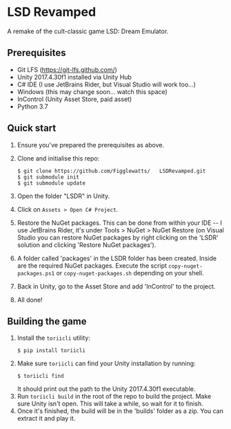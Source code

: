 # LSD Revamped
A remake of the cult-classic game LSD: Dream Emulator.

## Prerequisites
- Git LFS (https://git-lfs.github.com/)
- Unity 2017.4.30f1 installed via Unity Hub
- C# IDE (I use JetBrains Rider, but Visual Studio will work too...)
- Windows (this may change soon... watch this space)
- InControl (Unity Asset Store, paid asset)
- Python 3.7

## Quick start
1. Ensure you've prepared the prerequisites as above.
2. Clone and initialise this repo:
   ```terminal
   $ git clone https://github.com/Figglewatts/   LSDRevamped.git
   $ git submodule init
   $ git submodule update
   ```

3. Open the folder "LSDR" in Unity.
4. Click on `Assets > Open C# Project`.
5. Restore the NuGet packages. This can be done from within your IDE -- I use JetBrains Rider, it's under Tools > NuGet > NuGet Restore (on Visual Studio you can restore NuGet packages by right clicking on the 'LSDR' solution and clicking 'Restore NuGet packages').
6. A folder called 'packages' in the LSDR folder has been created. Inside are the required NuGet packages. Execute the script `copy-nuget-packages.ps1` or `copy-nuget-packages.sh` depending on your shell.
7. Back in Unity, go to the Asset Store and add 'InControl' to the project.
8. All done!

## Building the game
1. Install the `toriicli` utility:
   ```terminal
   $ pip install toriicli
   ```
2. Make sure `toriicli` can find your Unity installation by running:
   ```terminal
   $ toriicli find
   ```
   It should print out the path to the Unity 2017.4.30f1 executable.
3. Run `toriicli build` in the root of the repo to build the project.
   Make sure Unity isn't open. This will take a while, so wait for it to finish.
4. Once it's finished, the build will be in the 'builds' folder as a zip. You
   can extract it and play it.